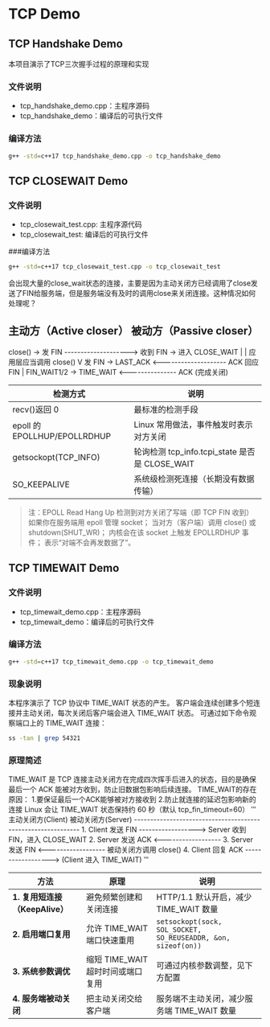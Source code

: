 # TCP Demo

## TCP Handshake Demo
本项目演示了TCP三次握手过程的原理和实现
### 文件说明
- tcp_handshake_demo.cpp：主程序源码
- tcp_handshake_demo：编译后的可执行文件
### 编译方法
 ```bash
 g++ -std=c++17 tcp_handshake_demo.cpp -o tcp_handshake_demo
 ```
## TCP CLOSEWAIT Demo
### 文件说明
- tcp_closewait_test.cpp: 主程序源代码
- tcp_closewait_test: 编译后的可执行文件

###编译方法
```bash
g++ -std=c++17 tcp_closewait_test.cpp -o tcp_closewait_test
```
会出现大量的close_wait状态的连接，主要是因为主动关闭方已经调用了close发送了FIN给服务端，但是服务端没有及时的调用close来关闭连接。这种情况如何处理呢？

主动方（Active closer）                    被动方（Passive closer）
---------------------------------------------------------------
close() -> 发 FIN  -------------------->  收到 FIN → 进入 CLOSE_WAIT
                                           |
                                           | 应用层应当调用 close()
                                           V
                                       发 FIN → LAST_ACK
<-------------------- ACK 回应 FIN       |
FIN_WAIT1/2 → TIME_WAIT <--------------- ACK (完成关闭)

| 检测方式                     | 说明                                      |
|-----------------------------|--------------------------------------------|
| recv()返回 0                | 最标准的检测手段                           |
| epoll 的 EPOLLHUP/EPOLLRDHUP| Linux 常用做法，事件触发时表示对方关闭      |
| getsockopt(TCP_INFO)        | 轮询检测 tcp_info.tcpi_state 是否是 CLOSE_WAIT |
| SO_KEEPALIVE                | 系统级检测死连接（长期没有数据传输）        |
> 注：EPOLL Read Hang Up  检测到对方关闭了写端（即 TCP FIN 收到）
    如果你在服务端用 epoll 管理 socket；
    当对方（客户端）调用 close() 或 shutdown(SHUT_WR)；
    内核会在该 socket 上触发 EPOLLRDHUP 事件；
    表示“对端不会再发数据了”。
## TCP TIMEWAIT Demo
### 文件说明
- tcp_timewait_demo.cpp：主程序源码
- tcp_timewait_demo：编译后的可执行文件

### 编译方法
```bash
g++ -std=c++17 tcp_timewait_demo.cpp -o tcp_timewait_demo
```

### 现象说明
本程序演示了 TCP 协议中 TIME_WAIT 状态的产生。
客户端会连续创建多个短连接并主动关闭，每次关闭后客户端会进入 TIME_WAIT 状态。
可通过如下命令观察端口上的 TIME_WAIT 连接：
```bash
ss -tan | grep 54321
```

### 原理简述
TIME_WAIT 是 TCP 连接主动关闭方在完成四次挥手后进入的状态，目的是确保最后一个 ACK 能被对方收到，防止旧数据包影响后续连接。
TIME_WAIT的存在原因：
1.要保证最后一个ACK能够被对方接收到
2.防止就连接的延迟包影响新的连接
Linux 会让 TIME_WAIT 状态保持约 60 秒（默认 tcp_fin_timeout=60）
‵‵‵
        主动关闭方(Client)                   被动关闭方(Server)
        -------------------------------------------------------------
        1. Client 发送 FIN ------------------> Server 收到 FIN，进入 CLOSE_WAIT
        2. Server 发送 ACK <------------------
        3. Server 发送 FIN <------------------ 被动关闭方调用 close()
        4. Client 回复 ACK ------------------> (Client 进入 TIME_WAIT)
‵‵‵

| 方法                           | 原理                              | 说明                                                         |
|--------------------------------|-----------------------------------|--------------------------------------------------------------|
| **1. 复用短连接（KeepAlive）** | 避免频繁创建和关闭连接            | HTTP/1.1 默认开启，减少 TIME_WAIT 数量                         |
| **2. 启用端口复用**            | 允许 TIME_WAIT 端口快速重用        | `setsockopt(sock, SOL_SOCKET, SO_REUSEADDR, &on, sizeof(on))`|
| **3. 系统参数调优**            | 缩短 TIME_WAIT 超时时间或端口复用   | 可通过内核参数调整，见下方配置                                 |
| **4. 服务端被动关闭**          | 把主动关闭交给客户端              | 服务端不主动关闭，减少服务端 TIME_WAIT 数量                    |

